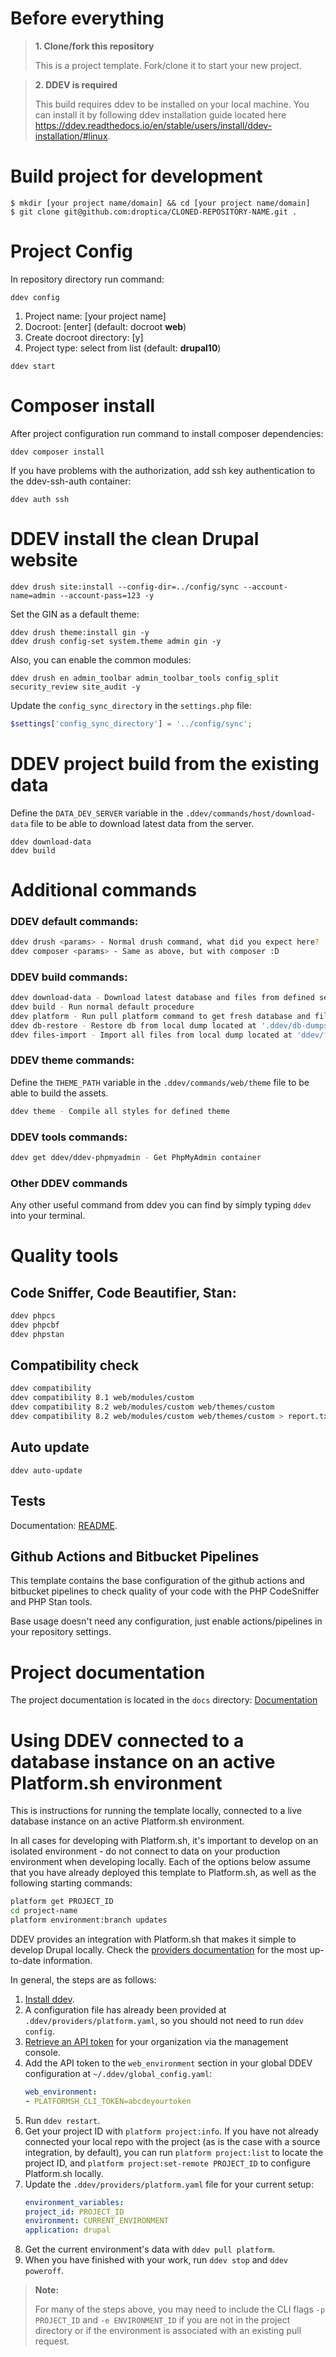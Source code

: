 # Before everything


> **1. Clone/fork this repository**
>
> This is a project template. Fork/clone it to start your new project.

> **2. DDEV is required**
>
> This build requires ddev to be installed on your local machine. You can
> install it by following ddev installation guide located here
> https://ddev.readthedocs.io/en/stable/users/install/ddev-installation/#linux.

# Build project for development
    $ mkdir [your project name/domain] && cd [your project name/domain]
    $ git clone git@github.com:droptica/CLONED-REPOSITORY-NAME.git .

# Project Config
In repository directory run command:
```shell
ddev config
```

1. Project name: [your project name]
2. Docroot: [enter] (default: docroot **web**)
3. Create docroot directory: [y]
4. Project type: select from list (default: **drupal10**)

```shell
ddev start
```

# Composer install
After project configuration run command to install composer dependencies:

```shell
ddev composer install
```

If you have problems with the authorization, add ssh key authentication to the
ddev-ssh-auth container:
```shell
ddev auth ssh
```

# DDEV install the clean Drupal website

```shell
ddev drush site:install --config-dir=../config/sync --account-name=admin --account-pass=123 -y
```

Set the GIN as a default theme:
```shell
ddev drush theme:install gin -y
ddev drush config-set system.theme admin gin -y
```

Also, you can enable the common modules:
```shell
ddev drush en admin_toolbar admin_toolbar_tools config_split security_review site_audit -y
```

Update the `config_sync_directory` in the `settings.php` file:
```php
$settings['config_sync_directory'] = '../config/sync';
```

# DDEV project build from the existing data

Define the `DATA_DEV_SERVER` variable in the `.ddev/commands/host/download-data`
 file to be able to download latest data from the server.

```shell
ddev download-data
ddev build
```

# Additional commands

### DDEV default commands:

```bash
ddev drush <params> - Normal drush command, what did you expect here? :D
ddev composer <params> - Same as above, but with composer :D
```

### DDEV build commands:

```bash
ddev download-data - Download latest database and files from defined server
ddev build - Run normal default procedure
ddev platform - Run pull platform command to get fresh database and files from PLATFORM_ENVIRONMENT in the config
ddev db-restore - Restore db from local dump located at '.ddev/db-dumps'
ddev files-import - Import all files from local dump located at 'ddev/file-dumps'
```

### DDEV theme commands:

Define the `THEME_PATH` variable in the `.ddev/commands/web/theme` file to be
able to build the assets.

```bash
ddev theme - Compile all styles for defined theme
```

### DDEV tools commands:

```bash
ddev get ddev/ddev-phpmyadmin - Get PhpMyAdmin container
```

### Other DDEV commands
Any other useful command from ddev you can find by simply typing `ddev` into
your terminal.

# Quality tools

## Code Sniffer, Code Beautifier, Stan:
```bash
ddev phpcs
ddev phpcbf
ddev phpstan
```

## Compatibility check

```bash
ddev compatibility
ddev compatibility 8.1 web/modules/custom
ddev compatibility 8.2 web/modules/custom web/themes/custom
ddev compatibility 8.2 web/modules/custom web/themes/custom > report.txt
```

## Auto update

```shell
ddev auto-update
```

## Tests

Documentation: [README](./tests/README.md).

## Github Actions and Bitbucket Pipelines

This template contains the base configuration of the github actions and
bitbucket pipelines to check quality of your code with the PHP CodeSniffer and
PHP Stan tools.

Base usage doesn't need any configuration, just enable actions/pipelines in your
repository settings.

# Project documentation

The project documentation is located in the `docs` directory:
[Documentation](./docs/documentation/000-readme.md)

# Using DDEV connected to a database instance on an active Platform.sh environment
This is instructions for running the template locally, connected to a live
database instance on an active Platform.sh environment.

In all cases for developing with Platform.sh, it's important to develop on an
isolated environment - do not connect to data on your production environment
when developing locally.
Each of the options below assume that you have already deployed this template
to Platform.sh, as well as the following starting commands:

```bash
platform get PROJECT_ID
cd project-name
platform environment:branch updates
```

DDEV provides an integration with Platform.sh that makes it simple to develop
Drupal locally. Check the [providers documentation](https://ddev.readthedocs.io/en/latest/users/providers/platform/)
for the most up-to-date information.

In general, the steps are as follows:

1. [Install ddev](https://ddev.readthedocs.io/en/stable/#installation).
2. A configuration file has already been provided at
`.ddev/providers/platform.yaml`, so you should not need to run `ddev config`.
3. [Retrieve an API token](https://docs.platform.sh/development/cli/api-tokens.html#get-a-token)
for your organization via the management console.
4. Add the API token to the `web_environment` section in your global DDEV
configuration at `~/.ddev/global_config.yaml`:
    ```yaml
    web_environment:
    - PLATFORMSH_CLI_TOKEN=abcdeyourtoken
    ```
5. Run `ddev restart`.
6. Get your project ID with `platform project:info`. If you have not already
connected your local repo with the project (as is the case with a source
integration, by default), you can run `platform project:list` to locate the
project ID, and `platform project:set-remote PROJECT_ID` to configure
Platform.sh locally.
7. Update the `.ddev/providers/platform.yaml` file for your current setup:
    ```yaml
    environment_variables:
    project_id: PROJECT_ID
    environment: CURRENT_ENVIRONMENT
    application: drupal
    ```
8. Get the current environment's data with `ddev pull platform`.
9. When you have finished with your work, run `ddev stop` and `ddev poweroff`.

> **Note:**
>
> For many of the steps above, you may need to include the CLI flags
> `-p PROJECT_ID` and `-e ENVIRONMENT_ID` if you are not in the project
> directory or if the environment is associated with an existing pull request.
